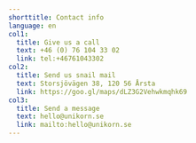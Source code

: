 ```yaml
---
shorttitle: Contact info
language: en
col1:
  title: Give us a call
  text: +46 (0) 76 104 33 02
  link: tel:+46761043302
col2:
  title: Send us snail mail
  text: Storsjövägen 38, 120 56 Årsta
  link: https://goo.gl/maps/dLZ3G2Vehwkmqhk69
col3:
  title: Send a message
  text: hello@unikorn.se
  link: mailto:hello@unikorn.se
---
```

